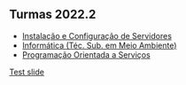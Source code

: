 ## Turmas 2022.2
- [Instalação e Configuração de Servidores](./ics2022.html)
- [Informática (Téc. Sub. em Meio Ambiente)](.info2022.2.html)
- [Programação Orientada a Serviços](./pos2022.html)

[Test slide](assets/slides/01-apresentacao-da-disciplina-e-introducao.html)
